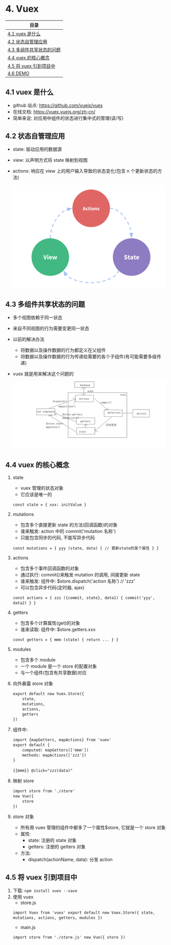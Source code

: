 # <a id="list-four">4. Vuex</a>

| 目录                                    |
| --------------------------------------- |
| [4.1 vuex 是什么](#four-one)            |
| [4.2 状态自管理应用](#four-two)         |
| [4.3 多组件共享状态的问题](#four-three) |
| [4.4 vuex 的核心概念](#four-four)       |
| [4.5 将 vuex 引到项目中](#four-five)    |
| [4.6 DEMO](https://github.com/WTxiaomage/learning-repository/tree/master/src/Vue/demo/04_vuex_demo) |


## <a id="four-one" class='part-part'>4.1 vuex 是什么</a>

- github 站点: https://github.com/vuejs/vuex
- 在线文档: https://vuex.vuejs.org/zh-cn/
- 简单来说: 对应用中组件的状态进行集中式的管理(读/写)

## <a id="four-two" class='part-part'>4.2 状态自管理应用</a>

- state: 驱动应用的数据源
- view: 以声明方式将 state 映射到视图
- actions: 响应在 view 上的用户输入导致的状态变化(包含 n 个更新状态的方法)

  ![单向数据流](./images/flow.png)

## <a id="four-three" class='part-part'>4.3 多组件共享状态的问题</a>

- 多个视图依赖于同一状态
- 来自不同视图的行为需要变更同一状态
- 以前的解决办法
  - 将数据以及操作数据的行为都定义在父组件
  - 将数据以及操作数据的行为传递给需要的各个子组件(有可能需要多级传递)
- vuex 就是用来解决这个问题的

  ![vuex结构](./images/vuex.png)

## <a id="four-four" class='part-part'>4.4 vuex 的核心概念</a>

1.  state

    - vuex 管理的状态对象
    - 它应该是唯一的

    ```
    const state = { xxx: initValue }
    ```

2.  mutations

    - 包含多个直接更新 state 的方法(回调函数)的对象
    - 谁来触发: action 中的 commit('mutation 名称')
    - 只能包含同步的代码, 不能写异步代码

    ```
    const mutations = { yyy (state, data) { // 更新state的某个属性 } }
    ```

3.  actions

    - 包含多个事件回调函数的对象
    - 通过执行: commit()来触发 mutation 的调用, 间接更新 state
    - 谁来触发: 组件中: \$store.dispatch('action 名称') // 'zzz'
    - 可以包含异步代码(定时器, ajax)

    ```
    const actions = { zzz ({commit, state}, data1) { commit('yyy', data2) } }
    ```

4.  getters

    - 包含多个计算属性(get)的对象
    - 谁来读取: 组件中: \$store.getters.xxx

    ```
    const getters = { mmm (state) { return ... } }
    ```

5.  modules

    - 包含多个 module
    - 一个 module 是一个 store 的配置对象
    - 与一个组件(包含有共享数据)对应

6.  向外暴露 store 对象
    ```
    export default new Vuex.Store({
    	state,
    	mutations,
    	actions,
    	getters
    })
    ```
7.  组件中:

    ```
    import {mapGetters, mapActions} from 'vuex'
    export default {
    	computed: mapGetters(['mmm'])
    	methods: mapActions(['zzz'])
    }

    {{mmm}} @click="zzz(data)"
    ```

8.  映射 store

    ```
    import store from './store'
    new Vue({
    	store
    })
    ```

9.  store 对象
    - 所有用 vuex 管理的组件中都多了一个属性\$store, 它就是一个 store 对象
    - 属性:
      - state: 注册的 state 对象
      - getters: 注册的 getters 对象
    - 方法:
      - dispatch(actionName, data): 分发 action

## <a id="four-five" class='part-part'>4.5 将 vuex 引到项目中</a>

1. 下载: `npm install vuex --save`
2. 使用 vuex
   - store.js
   ```
   import Vuex from 'vuex' export default new Vuex.Store({ state, mutations, actions, getters, modules })
   ```
   - main.js
   ```
   import store from './store.js' new Vue({ store })
   ```
